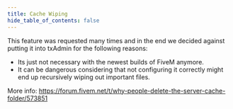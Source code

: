 ```yaml
---
title: Cache Wiping 
hide_table_of_contents: false
--- 
```

This feature was requested many times and in the end we decided against putting it into txAdmin for the following reasons:
- Its just not necessary with the newest builds of FiveM anymore.
- It can be dangerous considering that not configuring it correctly might end up recursively wiping out important files.  

More info: https://forum.fivem.net/t/why-people-delete-the-server-cache-folder/573851  
